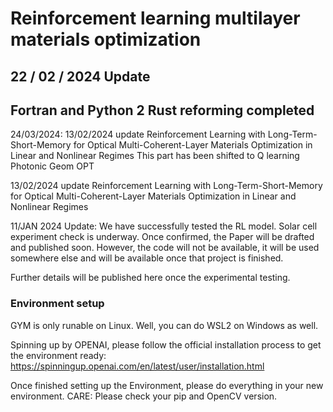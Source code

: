 # Reinforcement learning multilayer materials optimization 

## 22 / 02 / 2024 Update
## Fortran and Python 2 Rust reforming completed 

24/03/2024:
 13/02/2024 update
 Reinforcement Learning with Long-Term-Short-Memory for Optical Multi-Coherent-Layer Materials Optimization in Linear and Nonlinear Regimes
This part has been shifted to Q learning Photonic Geom OPT

 13/02/2024 update
 Reinforcement Learning with Long-Term-Short-Memory for Optical Multi-Coherent-Layer Materials Optimization in Linear and Nonlinear Regimes


 11/JAN 2024 Update:
 We have successfully tested the RL model. Solar cell experiment check is underway. Once confirmed, the Paper will be drafted and published soon.
 However, the code will not be available, it will be used somewhere else and will be available once that project is finished. 

Further details will be published here once the experimental testing.  

### Environment setup
GYM is only runable on Linux. Well, you can do WSL2 on Windows as well.

Spinning up by OPENAI, please follow the official installation process to get the environment ready: https://spinningup.openai.com/en/latest/user/installation.html

Once finished setting up the Environment, please do everything in your new environment. CARE: Please check your pip and OpenCV version.









